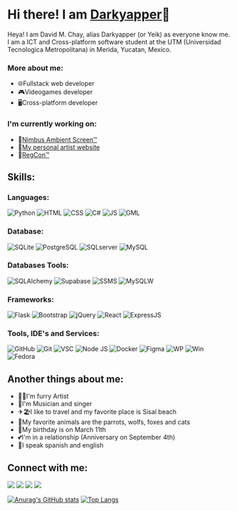 # Hi there! I am [Darkyapper](https://github.com/Darkyapper)👋
Heya! I am David M. Chay, alias Darkyapper (or Yeik) as everyone know me. I am a ICT and Cross-platform software student at the UTM (Universidad Tecnologica Metropolitana) in Merida, Yucatan, Mexico. 

### More about me:
- 🌐Fullstack web developer
- 🎮Videogames developer
- 🖥Cross-platform developer

### I'm currently working on:
- 🌄[Nimbus Ambient Screen™](https://github.com/Darkyapper/nimbus-ambientscreen)
- 🎨[My personal artist website](https://github.com/Darkyapper/art-commissions-website)
- 📝[RegCon™](https://github.com/Darkyapper/regiscon)

## Skills:
### Languages:
![Python](https://img.shields.io/badge/Python%20-%20%23F1A519%20?style=for-the-badge&logo=Python&logoColor=%23FFFFFF&color=%23F1A519%20)
![HTML](https://img.shields.io/badge/HTML%20-%20%23F1A519%20?style=for-the-badge&logo=HTML5&logoColor=%23FFFFFF&color=%23DD0A0A%20)
![CSS](https://img.shields.io/badge/CSS%20-%20%23F1A519%20?style=for-the-badge&logo=CSS3&logoColor=%23FFFFFF&color=%231C2FE8%20)
![C#](https://img.shields.io/badge/C%23%20-%20%23F1A519%20?style=for-the-badge&logo=C%23&logoColor=%23FFFFFF&color=%238C10BF%20)
![JS](https://img.shields.io/badge/JavaScript%20-%20%23F1A519%20?style=for-the-badge&logo=JavaScript&logoColor=%23FFFFFF&color=%23CDAD1D%20)
![GML](https://img.shields.io/badge/GML%20-%20%23F1A519%20?style=for-the-badge&logo=GameMaker&logoColor=%23FFFFFF&color=%2329B00B%20)
### Database:
![SQLite](https://img.shields.io/badge/SQLite%20-%20%23F1A519%20?style=for-the-badge&logo=SQLite&logoColor=%23FFFFFF&color=%232BA1D1%20)
![PostgreSQL](https://img.shields.io/badge/PotgreSQL%20-%20%23F1A519%20?style=for-the-badge&logo=PostgreSQL&logoColor=%23FFFFFF&color=%23CDAD1D%20)
![SQLserver](https://img.shields.io/badge/SQLServer%20-%20%23F1A519%20?style=for-the-badge&logo=SQLServer&logoColor=%23FFFFFF&color=%23DD0700%20)
![MySQL](https://img.shields.io/badge/MySQL%20-%20%23F1A519%20?style=for-the-badge&logo=MySql&logoColor=%23FFFFFF&color=%234479A1%20)
### Databases Tools:
![SQLAlchemy](https://img.shields.io/badge/SQLAlchemy%20-%20%23F1A519%20?style=for-the-badge&logo=SQLAlchemy&logoColor=%23FFFFFF&color=%23D71F00%20)
![Supabase](https://img.shields.io/badge/Supabase%20-%20%23F1A519%20?style=for-the-badge&logo=Supabase&logoColor=%23FFFFFF&color=%233FCF8E%20)
![SSMS](https://img.shields.io/badge/SQLServer%20Managment%20Studio%20-%20%23F1A519%20?style=for-the-badge&logo=SQLServer&logoColor=%23FFFFFF&color=%23A100FF%20)
![MySQLW](https://img.shields.io/badge/MySQL%20Workbench%20-%20%23F1A519%20?style=for-the-badge&logo=MySql&logoColor=%23FFFFFF&color=%234479A1%20)
### Frameworks:
![Flask](https://img.shields.io/badge/Flask%20-%20%23F1A519%20?style=for-the-badge&logo=Flask&logoColor=%23FFFFFF&color=%23000000%20)
![Bootstrap](https://img.shields.io/badge/Bootstrap%20-%20%23F1A519%20?style=for-the-badge&logo=bootstrap&logoColor=%23FFFFFF&color=%237952B3%20)
![jQuery](https://img.shields.io/badge/jQuery%20-%20%23F1A519%20?style=for-the-badge&logo=jQuery&logoColor=%23FFFFFF&color=%230769AD%20)
![React](https://img.shields.io/badge/React%20-%20%23F1A519%20?style=for-the-badge&logo=React&logoColor=%23FFFFFF&color=%232496ED%20)
![ExpressJS](https://img.shields.io/badge/Express%20JS%20-%20%23F1A519%20?style=for-the-badge&logo=Express&logoColor=%23FFFFFF&color=%23000000%20)
### Tools, IDE's and Services:
![GitHub](https://img.shields.io/badge/GitHub%20-%20%23FFFFFF?style=for-the-badge&logo=Github&logoColor=%23FFFFFF&color=%23192561%20)
![Git](https://img.shields.io/badge/Git%20-%20%23FFFFFF?style=for-the-badge&logo=Git&logoColor=%23FFFFFF&color=%23D47B36%20)
![VSC](https://img.shields.io/badge/Visual%20Studio%20Code%20-%20%23FFFFFF?style=for-the-badge&logo=VisualStudioCode&logoColor=%23FFFFFF&color=%233586F5)
![Node JS](https://img.shields.io/badge/Node%20JS%20-%20%23F1A519%20?style=for-the-badge&logo=nodedotjs&logoColor=%23FFFFFF&color=%23#5FA04E%20)
![Docker](https://img.shields.io/badge/Docker%20-%20%23FFFFFF?style=for-the-badge&logo=Docker&logoColor=%23FFFFFF&color=%232496ED%20)
![Figma](https://img.shields.io/badge/Figma%20-%20%23F1A519%20?style=for-the-badge&logo=figma&logoColor=%23FFFFFF&color=%23F24E1E%20)
![WP](https://img.shields.io/badge/WordPress%20-%20%23FFFFFF?style=for-the-badge&logo=WordPress&logoColor=%23FFFFFF&color=%2321759B%20)
![Win](https://img.shields.io/badge/Windows%20-%20%23FFFFFF?style=for-the-badge&logo=windows&logoColor=%23FFFFFF&color=%23519ABC%20)
![Fedora](https://img.shields.io/badge/Fedora%20-%20%23FFFFFF?style=for-the-badge&logo=Fedora&logoColor=%23FFFFFF&color=%2351A2DA%20)

## Another things about me:
- 🐺🎨I'm furry Artist
- 🎵I'm Musician and singer
- ✈🏖I like to travel and my favorite place is Sisal beach
- 🦜My favorite animals are the parrots, wolfs, foxes and cats
- 🎂My birthday is on March 11th
- 💕I'm in a relationship (Anniversary on September 4th)
- 💬I speak spanish and english

## Connect with me:
[<img src="https://img.shields.io/badge/Website%20-%20%23FFFFFF?style=for-the-badge&logo=WWW&logoColor=%23FFFFFF&color=%23000000" />](https://darkyapper.blogspot.com/)
[<img src="https://img.shields.io/badge/Twitter%20-%20%23FFFFFF?style=for-the-badge&logo=x&logoColor=%23FFFFFF&color=%23000000" />](https://twitter.com/darkyapper)
[<img src="https://img.shields.io/badge/Instagram%20-%20%23FFFFFF?style=for-the-badge&logo=instagram&logoColor=%23FFFFFF&color=%23000000" />](https://instagram.com/darkyapper)
[<img src="https://img.shields.io/badge/Linktree%20-%20%23FFFFFF?style=for-the-badge&logo=Linktree&logoColor=%23FFFFFF&color=%23000000" />](https://linktr.ee/darkyapper)

[![Anurag's GitHub stats](https://github-readme-stats.vercel.app/api?username=Darkyapper&show_icons=true&theme=neon)](https://github.com/anuraghazra/github-readme-stats) [![Top Langs](https://github-readme-stats.vercel.app/api/top-langs/?username=Darkyapper&layout=compact&theme=neon)](https://github.com/anuraghazra/github-readme-stats)
<!--
**Darkyapper/darkyapper** is a ✨ _special_ ✨ repository because its `README.md` (this file) appears on your GitHub profile.

Here are some ideas to get you started:

- 🔭 I’m currently working on ...
- 🌱 I’m currently learning ...
- 👯 I’m looking to collaborate on ...
- 🤔 I’m looking for help with ...
- 💬 Ask me about ...
- 📫 How to reach me: ...
- 😄 Pronouns: ...
- ⚡ Fun fact: ...
-->
